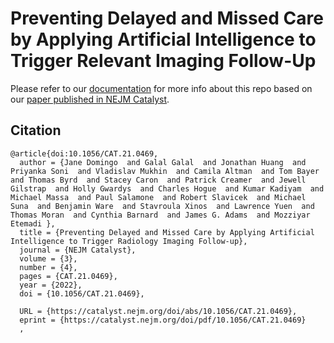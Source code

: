 # Preventing Delayed and Missed Care by Applying Artificial Intelligence to Trigger Relevant Imaging Follow-Up

Please refer to our [documentation](https://mozzilab.github.io/NM_Radiology_AI) for more info about this repo based on our [paper published in NEJM Catalyst](https://catalyst.nejm.org/doi/full/10.1056/CAT.21.0469).

## Citation

```
@article{doi:10.1056/CAT.21.0469,
  author = {Jane Domingo  and Galal Galal  and Jonathan Huang  and Priyanka Soni  and Vladislav Mukhin  and Camila Altman  and Tom Bayer  and Thomas Byrd  and Stacey Caron  and Patrick Creamer  and Jewell Gilstrap  and Holly Gwardys  and Charles Hogue  and Kumar Kadiyam  and Michael Massa  and Paul Salamone  and Robert Slavicek  and Michael Suna  and Benjamin Ware  and Stavroula Xinos  and Lawrence Yuen  and Thomas Moran  and Cynthia Barnard  and James G. Adams  and Mozziyar Etemadi },
  title = {Preventing Delayed and Missed Care by Applying Artificial Intelligence to Trigger Radiology Imaging Follow-up},
  journal = {NEJM Catalyst},
  volume = {3},
  number = {4},
  pages = {CAT.21.0469},
  year = {2022},
  doi = {10.1056/CAT.21.0469},

  URL = {https://catalyst.nejm.org/doi/abs/10.1056/CAT.21.0469},
  eprint = {https://catalyst.nejm.org/doi/pdf/10.1056/CAT.21.0469}
  ,
```
